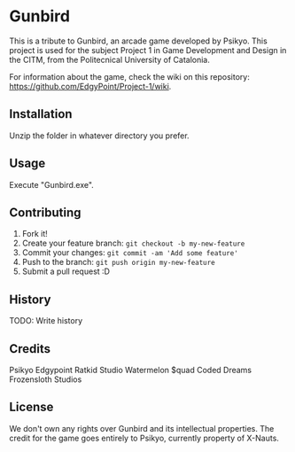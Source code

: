 # Gunbird

This is a tribute to Gunbird, an arcade game developed by Psikyo. This project is used for the subject Project 1 in Game Development and Design in the CITM, from the Politecnical University of Catalonia.

For information about the game, check the wiki on this repository: https://github.com/EdgyPoint/Project-1/wiki.

## Installation

Unzip the folder in whatever directory you prefer.

## Usage

Execute "Gunbird.exe".

## Contributing

1. Fork it!
2. Create your feature branch: `git checkout -b my-new-feature`
3. Commit your changes: `git commit -am 'Add some feature'`
4. Push to the branch: `git push origin my-new-feature`
5. Submit a pull request :D

## History

TODO: Write history

## Credits

Psikyo
Edgypoint
Ratkid Studio
Watermelon $quad
Coded Dreams
Frozensloth Studios

## License

We don't own any rights over Gunbird and its intellectual properties. The credit for the game goes entirely to Psikyo, currently property of X-Nauts. 
